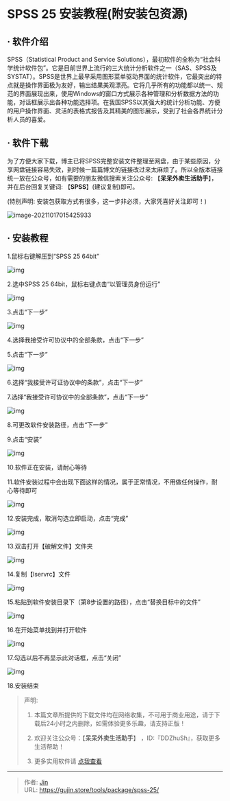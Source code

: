 # SPSS 25 安装教程(附安装包资源)


## · 软件介绍
SPSS（Statistical Product and Service Solutions），最初软件的全称为“社会科学统计软件包”。它是目前世界上流行的三大统计分析软件之一（SAS、SPSS及SYSTAT）。SPSS是世界上最早采用图形菜单驱动界面的统计软件，它最突出的特点就是操作界面极为友好，输出结果美观漂亮。它将几乎所有的功能都以统一、规范的界面展现出来，使用Windows的窗口方式展示各种管理和分析数据方法的功能，对话框展示出各种功能选择项。在我国SPSS以其强大的统计分析功能、方便的用户操作界面、灵活的表格式报告及其精美的图形展示，受到了社会各界统计分析人员的喜爱。


## · 软件下载
为了方便大家下载，博主已将SPSS完整安装文件整理至网盘，由于某些原因，分享网盘链接容易失效，到时候一篇篇博文的链接改过来太麻烦了。所以全版本链接统一放在公众号，如有需要的朋友微信搜索关注公众号: 【**呆呆外卖生活助手**】，并在后台回复关键词: 【**SPSS**】(建议复制)即可。

(特别声明: 安装包获取方式有很多，这一步非必须，大家凭喜好关注即可！)

![image-20211017015425933](https://img.gujin.store/img/image-20211017015425933.png)

## · 安装教程

1.鼠标右键解压到“SPSS 25 64bit”

![img](https://img.gujin.store/img/v2-c9a7790b4f9381e148daa50b014b30d7_720w.png)

2.选中SPSS 25 64bit，鼠标右键点击“以管理员身份运行”

![img](https://img.gujin.store/img/v2-4bf655c5ee3aac3847e1d8fd65b547e2_720w.png)



3.点击“下一步”

![img](https://img.gujin.store/img/v2-103136ded9b776de7c52c54794570e6d_720w.png)



4.选择我接受许可协议中的全部条款，点击“下一步”

5.点击“下一步”

![img](https://img.gujin.store/img/v2-948c01a565fc44a8784b6e7c5872538a_720w.png)

6.选择“我接受许可证协议中的条款”，点击“下一步”

7.选择“我接受许可协议中的全部条款”，点击“下一步”

![img](https://img.gujin.store/img/v2-f02184263df273506734125481e7b961_720w.png)

8.可更改软件安装路径，点击“下一步”

9.点击“安装”

![img](https://img.gujin.store/img/v2-f1ab8123535e9dea286a499af6210b71_720w.png)

10.软件正在安装，请耐心等待

11.软件安装过程中会出现下面这样的情况，属于正常情况，不用做任何操作，耐心等待即可

![img](https://img.gujin.store/img/v2-b3319e6726e170f6c2783b387407c784_720w.png)

12.安装完成，取消勾选立即启动，点击“完成”

![img](https://img.gujin.store/img/v2-b6527e0bf3b09f8836968dbfe8fc485d_720w.png)

13.双击打开【破解文件】文件夹

![img](https://img.gujin.store/img/v2-fce27fb1aaaedbafdd409b3bf6b9a428_720w.png)

14.复制【lservrc】文件

![img](https://img.gujin.store/img/v2-adf2f814f315bd97cc2fd08ec17460af_720w.png)

15.粘贴到软件安装目录下（第8步设置的路径），点击“替换目标中的文件”

![img](https://img.gujin.store/img/v2-bb361850c3bb9fe2c7f66b414409fa0c_720w.png)

16.在开始菜单找到并打开软件

![img](https://img.gujin.store/img/v2-ffdfcfed0420f3bd29455c77631d077d_720w.png)

17.勾选以后不再显示此对话框，点击“关闭”

![img](https://img.gujin.store/img/v2-34561e4dc35da6d9850dcac2d5c3f0ab_720w.png)

18.安装结束




> 声明: 
>
> 1. 本篇文章所提供的下载文件均在网络收集，不可用于商业用途，请于下载后24小时之内删除，如需体验更多乐趣，请支持正版！
>
> 2. 欢迎关注公众号：【**呆呆外卖生活助手**】 ，ID:『DDZhuSh』，获取更多生活帮助！
>
> 3. 更多实用软件请  [点我查看](/tools)

---

> 作者: [Jin](https://img.gujin.store/img/favicon.ico)  
> URL: https://gujin.store/tools/package/spss-25/  

